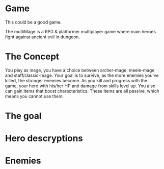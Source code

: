 # Game

This could be a good game.

The multiMage is a RPG & platformer multiplayer game where main heroes fight 
against ancient evil in dungeon.

# The Concept

You play as mage, you have a choice between archer-mage, meele-mage and 
staff/classic-mage. Your goal is to survive, as the more enemies you've killed,
the stronger enemies become. As you kill and progress with the game, your hero 
with his/her HP and damage from skills level up. You also can gain items that
boost characteristics. These items are all passive, which means you cannot use them.

# The goal

# Hero descryptions

# Enemies



